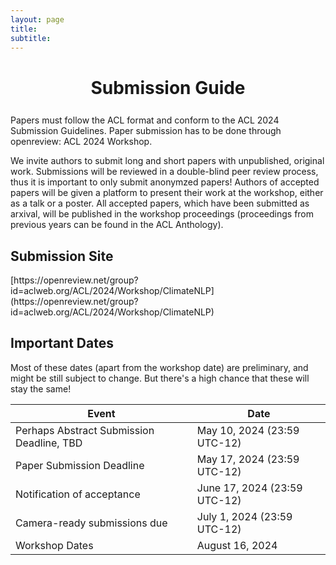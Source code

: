 ```yaml
---
layout: page
title: 
subtitle: 
---
```




<h1 style="text-align:center; margin-bottom:20pt; !important"> Submission Guide </h1>

Papers must follow the ACL format and conform to the ACL 2024 Submission Guidelines. Paper submission has to be done through openreview: ACL 2024 Workshop. 

We invite authors to submit long and short papers with unpublished, original work. Submissions will be reviewed in a double-blind peer review process, thus it is important to only submit anonymzed papers! Authors of accepted papers will be given a platform to present their work at the workshop, either as a talk or a poster. All accepted papers, which have been submitted as arxival, will be published in the workshop proceedings (proceedings from previous years can be found in the ACL Anthology). 


<h2>Submission Site</h2>
[https://openreview.net/group?id=aclweb.org/ACL/2024/Workshop/ClimateNLP](https://openreview.net/group?id=aclweb.org/ACL/2024/Workshop/ClimateNLP)

<h2 id="dates">Important Dates</h2>

Most of these dates (apart from the workshop date) are preliminary, and might be still subject to change. But there's a high chance that these will stay the same!

 <table class="table table-striped">
  <thead>
    <tr>
      <th scope="col">Event</th>
      <th scope="col">Date</th>
    </tr>
  </thead>
  <tbody>
     <tr>
      <td>Perhaps Abstract Submission Deadline, TBD</td>
      <td>May 10, 2024 (23:59 UTC-12)</td>
    </tr>
     <tr>
      <td>Paper Submission Deadline</td>
      <td>May 17, 2024 (23:59 UTC-12)</td>
    </tr>
    <tr>
      <td>Notification of acceptance</td>
      <td>June 17, 2024 (23:59 UTC-12)</td>
    </tr>
    <tr>
      <td>Camera-ready submissions due</td>
      <td>July 1, 2024 (23:59 UTC-12)</td>
    </tr>
    <tr>
      <td>Workshop Dates</td>
      <td>August 16, 2024</td>
    </tr>
  </tbody>
</table>

